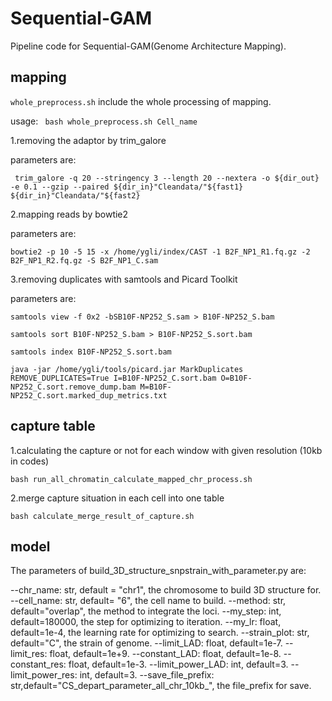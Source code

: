 # Sequential-GAM
Pipeline code for Sequential-GAM(Genome Architecture Mapping).

## mapping

`whole_preprocess.sh` include the whole processing of mapping.

 usage: ` bash whole_preprocess.sh Cell_name`

1.removing the adaptor by trim_galore

parameters are:

`  trim_galore -q 20 --stringency 3 --length 20 --nextera -o ${dir_out} -e 0.1 --gzip --paired ${dir_in}"Cleandata/"${fast1} ${dir_in}"Cleandata/"${fast2} `



2.mapping reads by bowtie2

parameters are:

`bowtie2 -p 10 -5 15 -x /home/ygli/index/CAST -1 B2F_NP1_R1.fq.gz -2 B2F_NP1_R2.fq.gz -S B2F_NP1_C.sam`



3.removing duplicates with samtools and Picard Toolkit

parameters are:

`samtools view -f 0x2 -bSB10F-NP252_S.sam > B10F-NP252_S.bam `

`samtools sort B10F-NP252_S.bam > B10F-NP252_S.sort.bam `

`samtools index B10F-NP252_S.sort.bam `

`java -jar /home/ygli/tools/picard.jar MarkDuplicates REMOVE_DUPLICATES=True I=B10F-NP252_C.sort.bam O=B10F-NP252_C.sort.remove_dump.bam M=B10F-NP252_C.sort.marked_dup_metrics.txt`



## capture table

1.calculating the capture or not for each window with given resolution (10kb in codes)

`bash run_all_chromatin_calculate_mapped_chr_process.sh`



2.merge capture situation in each cell into one table

`bash calculate_merge_result_of_capture.sh`



## model

The parameters of build_3D_structure_snpstrain_with_parameter.py are:

--chr_name: str,  default = "chr1", the chromosome to build 3D structure for.
--cell_name: str, default= "6", the cell name to build.
--method: str, default="overlap", the method to integrate the loci.
--my_step: int, default=180000, the step for optimizing to iteration.
--my_lr: float, default=1e-4, the learning rate for optimizing to search.
--strain_plot: str, default="C", the strain of genome.
--limit_LAD: float, default=1e-7.
--limit_res: float, default=1e+9.
--constant_LAD: float, default=1e-8.
--constant_res: float, default=1e-3.
--limit_power_LAD: int, default=3.
--limit_power_res: int, default=3.
--save_file_prefix: str,default="CS_depart_parameter_all_chr_10kb_", the file_prefix for save.

